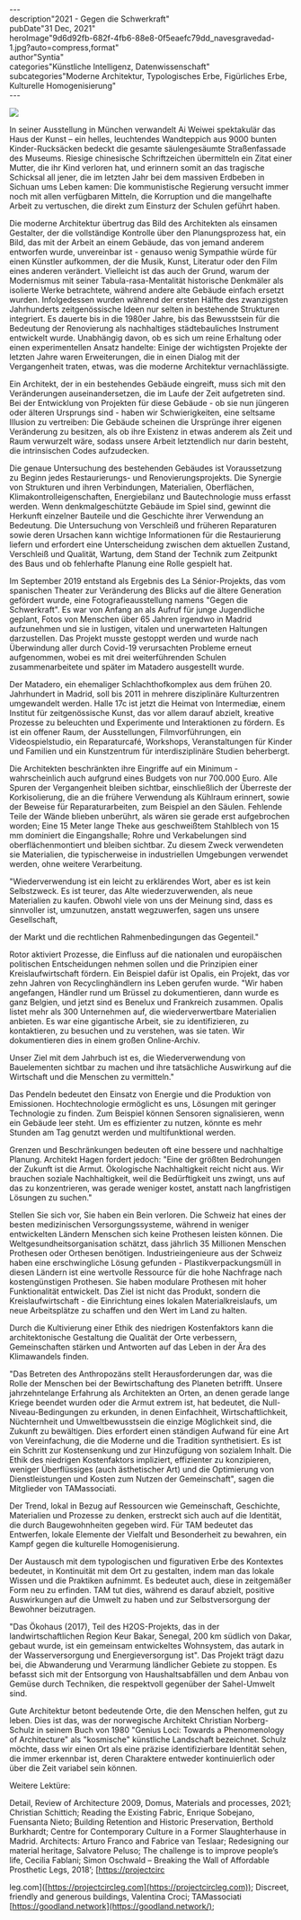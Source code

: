 \---  
description"2021 - Gegen die Schwerkraft"   
pubDate"31 Dec, 2021"   
heroImage"9d6d92fb-682f-4fb6-88e8-0f5eaefc79dd_navesgravedad-1.jpg?auto=compress,format"   
author"Syntia"   
categories"Künstliche Intelligenz, Datenwissenschaft"   
subcategories"Moderne Architektur, Typologisches Erbe, Figürliches Erbe, Kulturelle Homogenisierung"   
\---  

![](https://images.prismic.io/syntia/9d6d92fb-682f-4fb6-88e8-0f5eaefc79dd_navesgravedad-1.jpg?auto=compress,format)

In seiner Ausstellung in München verwandelt Ai Weiwei spektakulär das Haus der Kunst – ein helles, leuchtendes Wandteppich aus 9000 bunten Kinder-Rucksäcken bedeckt die gesamte säulengesäumte Straßenfassade des Museums. Riesige chinesische Schriftzeichen übermitteln ein Zitat einer Mutter, die ihr Kind verloren hat, und erinnern somit an das tragische Schicksal all jener, die im letzten Jahr bei dem massiven Erdbeben in Sichuan ums Leben kamen: Die kommunistische Regierung versucht immer noch mit allen verfügbaren Mitteln, die Korruption und die mangelhafte Arbeit zu vertuschen, die direkt zum Einsturz der Schulen geführt haben.

Die moderne Architektur übertrug das Bild des Architekten als einsamen Gestalter, der die vollständige Kontrolle über den Planungsprozess hat, ein Bild, das mit der Arbeit an einem Gebäude, das von jemand anderem entworfen wurde, unvereinbar ist - genauso wenig Sympathie würde für einen Künstler aufkommen, der die Musik, Kunst, Literatur oder den Film eines anderen verändert. Vielleicht ist das auch der Grund, warum der Modernismus mit seiner Tabula-rasa-Mentalität historische Denkmäler als isolierte Werke betrachtete, während andere alte Gebäude einfach ersetzt wurden. Infolgedessen wurden während der ersten Hälfte des zwanzigsten Jahrhunderts zeitgenössische Ideen nur selten in bestehende Strukturen integriert. Es dauerte bis in die 1980er Jahre, bis das Bewusstsein für die Bedeutung der Renovierung als nachhaltiges städtebauliches Instrument entwickelt wurde. Unabhängig davon, ob es sich um reine Erhaltung oder einen experimentellen Ansatz handelte: Einige der wichtigsten Projekte der letzten Jahre waren Erweiterungen, die in einen Dialog mit der Vergangenheit traten, etwas, was die moderne Architektur vernachlässigte.

Ein Architekt, der in ein bestehendes Gebäude eingreift, muss sich mit den Veränderungen auseinandersetzen, die im Laufe der Zeit aufgetreten sind. Bei der Entwicklung von Projekten für diese Gebäude - ob sie nun jüngeren oder älteren Ursprungs sind - haben wir Schwierigkeiten, eine seltsame Illusion zu vertreiben: Die Gebäude scheinen die Ursprünge ihrer eigenen Veränderung zu besitzen, als ob ihre Existenz in etwas anderem als Zeit und Raum verwurzelt wäre, sodass unsere Arbeit letztendlich nur darin besteht, die intrinsischen Codes aufzudecken.

Die genaue Untersuchung des bestehenden Gebäudes ist Voraussetzung zu Beginn jedes Restaurierungs- und Renovierungsprojekts. Die Synergie von Strukturen und ihren Verbindungen, Materialien, Oberflächen, Klimakontrolleigenschaften, Energiebilanz und Bautechnologie muss erfasst werden. Wenn denkmalgeschützte Gebäude im Spiel sind, gewinnt die Herkunft einzelner Bauteile und die Geschichte ihrer Verwendung an Bedeutung. Die Untersuchung von Verschleiß und früheren Reparaturen sowie deren Ursachen kann wichtige Informationen für die Restaurierung liefern und erfordert eine Unterscheidung zwischen dem aktuellen Zustand, Verschleiß und Qualität, Wartung, dem Stand der Technik zum Zeitpunkt des Baus und ob fehlerhafte Planung eine Rolle gespielt hat.

Im September 2019 entstand als Ergebnis des La Sénior-Projekts, das vom spanischen Theater zur Veränderung des Blicks auf die ältere Generation gefördert wurde, eine Fotografieausstellung namens "Gegen die Schwerkraft". Es war von Anfang an als Aufruf für junge Jugendliche geplant, Fotos von Menschen über 65 Jahren irgendwo in Madrid aufzunehmen und sie in lustigen, vitalen und unerwarteten Haltungen darzustellen. Das Projekt musste gestoppt werden und wurde nach Überwindung aller durch Covid-19 verursachten Probleme erneut aufgenommen, wobei es mit drei weiterführenden Schulen zusammenarbeitete und später im Matadero ausgestellt wurde.

Der Matadero, ein ehemaliger Schlachthofkomplex aus dem frühen 20. Jahrhundert in Madrid, soll bis 2011 in mehrere disziplinäre Kulturzentren umgewandelt werden. Halle 17c ist jetzt die Heimat von Intermediæ, einem Institut für zeitgenössische Kunst, das vor allem darauf abzielt, kreative Prozesse zu beleuchten und Experimente und Interaktionen zu fördern. Es ist ein offener Raum, der Ausstellungen, Filmvorführungen, ein Videospielstudio, ein Reparaturcafé, Workshops, Veranstaltungen für Kinder und Familien und ein Kunstzentrum für interdisziplinäre Studien beherbergt.

Die Architekten beschränkten ihre Eingriffe auf ein Minimum - wahrscheinlich auch aufgrund eines Budgets von nur 700.000 Euro. Alle Spuren der Vergangenheit bleiben sichtbar, einschließlich der Überreste der Korkisolierung, die an die frühere Verwendung als Kühlraum erinnert, sowie der Beweise für Reparaturarbeiten, zum Beispiel an den Säulen. Fehlende Teile der Wände blieben unberührt, als wären sie gerade erst aufgebrochen worden; Eine 15 Meter lange Theke aus geschweißtem Stahlblech von 15 mm dominiert die Eingangshalle; Rohre und Verkabelungen sind oberflächenmontiert und bleiben sichtbar. Zu diesem Zweck verwendeten sie Materialien, die typischerweise in industriellen Umgebungen verwendet werden, ohne weitere Verarbeitung.

"Wiederverwendung ist ein leicht zu erklärendes Wort, aber es ist kein Selbstzweck. Es ist teurer, das Alte wiederzuverwenden, als neue Materialien zu kaufen. Obwohl viele von uns der Meinung sind, dass es sinnvoller ist, umzunutzen, anstatt wegzuwerfen, sagen uns unsere Gesellschaft,

der Markt und die rechtlichen Rahmenbedingungen das Gegenteil."

Rotor aktiviert Prozesse, die Einfluss auf die nationalen und europäischen politischen Entscheidungen nehmen sollen und die Prinzipien einer Kreislaufwirtschaft fördern. Ein Beispiel dafür ist Opalis, ein Projekt, das vor zehn Jahren von Recyclinghändlern ins Leben gerufen wurde. "Wir haben angefangen, Händler rund um Brüssel zu dokumentieren, dann wurde es ganz Belgien, und jetzt sind es Benelux und Frankreich zusammen. Opalis listet mehr als 300 Unternehmen auf, die wiederverwertbare Materialien anbieten. Es war eine gigantische Arbeit, sie zu identifizieren, zu kontaktieren, zu besuchen und zu verstehen, was sie taten. Wir dokumentieren dies in einem großen Online-Archiv.

Unser Ziel mit dem Jahrbuch ist es, die Wiederverwendung von Bauelementen sichtbar zu machen und ihre tatsächliche Auswirkung auf die Wirtschaft und die Menschen zu vermitteln."

Das Pendeln bedeutet den Einsatz von Energie und die Produktion von Emissionen. Hochtechnologie ermöglicht es uns, Lösungen mit geringer Technologie zu finden. Zum Beispiel können Sensoren signalisieren, wenn ein Gebäude leer steht. Um es effizienter zu nutzen, könnte es mehr Stunden am Tag genutzt werden und multifunktional werden.

Grenzen und Beschränkungen bedeuten oft eine bessere und nachhaltige Planung. Architekt Hagen fordert jedoch: "Eine der größten Bedrohungen der Zukunft ist die Armut. Ökologische Nachhaltigkeit reicht nicht aus. Wir brauchen soziale Nachhaltigkeit, weil die Bedürftigkeit uns zwingt, uns auf das zu konzentrieren, was gerade weniger kostet, anstatt nach langfristigen Lösungen zu suchen."

Stellen Sie sich vor, Sie haben ein Bein verloren. Die Schweiz hat eines der besten medizinischen Versorgungssysteme, während in weniger entwickelten Ländern Menschen sich keine Prothesen leisten können. Die Weltgesundheitsorganisation schätzt, dass jährlich 35 Millionen Menschen Prothesen oder Orthesen benötigen. Industrieingenieure aus der Schweiz haben eine erschwingliche Lösung gefunden - Plastikverpackungsmüll in diesen Ländern ist eine wertvolle Ressource für die hohe Nachfrage nach kostengünstigen Prothesen. Sie haben modulare Prothesen mit hoher Funktionalität entwickelt. Das Ziel ist nicht das Produkt, sondern die Kreislaufwirtschaft - die Einrichtung eines lokalen Materialkreislaufs, um neue Arbeitsplätze zu schaffen und den Wert im Land zu halten.

Durch die Kultivierung einer Ethik des niedrigen Kostenfaktors kann die architektonische Gestaltung die Qualität der Orte verbessern, Gemeinschaften stärken und Antworten auf das Leben in der Ära des Klimawandels finden.

"Das Betreten des Anthropozäns stellt Herausforderungen dar, was die Rolle der Menschen bei der Bewirtschaftung des Planeten betrifft. Unsere jahrzehntelange Erfahrung als Architekten an Orten, an denen gerade lange Kriege beendet wurden oder die Armut extrem ist, hat bedeutet, die Null-Niveau-Bedingungen zu erkunden, in denen Einfachheit, Wirtschaftlichkeit, Nüchternheit und Umweltbewusstsein die einzige Möglichkeit sind, die Zukunft zu bewältigen. Dies erfordert einen ständigen Aufwand für eine Art von Vereinfachung, die die Moderne und die Tradition synthetisiert. Es ist ein Schritt zur Kostensenkung und zur Hinzufügung von sozialem Inhalt. Die Ethik des niedrigen Kostenfaktors impliziert, effizienter zu konzipieren, weniger Überflüssiges (auch ästhetischer Art) und die Optimierung von Dienstleistungen und Kosten zum Nutzen der Gemeinschaft", sagen die Mitglieder von TAMassociati.

Der Trend, lokal in Bezug auf Ressourcen wie Gemeinschaft, Geschichte, Materialien und Prozesse zu denken, erstreckt sich auch auf die Identität, die durch Baugewohnheiten gegeben wird. Für TAM bedeutet das Entwerfen, lokale Elemente der Vielfalt und Besonderheit zu bewahren, ein Kampf gegen die kulturelle Homogenisierung.

Der Austausch mit dem typologischen und figurativen Erbe des Kontextes bedeutet, in Kontinuität mit dem Ort zu gestalten, indem man das lokale Wissen und die Praktiken aufnimmt. Es bedeutet auch, diese in zeitgemäßer Form neu zu erfinden. TAM tut dies, während es darauf abzielt, positive Auswirkungen auf die Umwelt zu haben und zur Selbstversorgung der Bewohner beizutragen.

"Das Ökohaus (2017), Teil des H2OS-Projekts, das in der landwirtschaftlichen Region Keur Bakar, Senegal, 200 km südlich von Dakar, gebaut wurde, ist ein gemeinsam entwickeltes Wohnsystem, das autark in der Wasserversorgung und Energieversorgung ist". Das Projekt trägt dazu bei, die Abwanderung und Verarmung ländlicher Gebiete zu stoppen. Es befasst sich mit der Entsorgung von Haushaltsabfällen und dem Anbau von Gemüse durch Techniken, die respektvoll gegenüber der Sahel-Umwelt sind.

Gute Architektur betont bedeutende Orte, die den Menschen helfen, gut zu leben. Dies ist das, was der norwegische Architekt Christian Norberg-Schulz in seinem Buch von 1980 "Genius Loci: Towards a Phenomenology of Architecture" als "kosmische" künstliche Landschaft bezeichnet. Schulz möchte, dass wir einen Ort als eine präzise identifizierbare Identität sehen, die immer erkennbar ist, deren Charaktere entweder kontinuierlich oder über die Zeit variabel sein können.

Weitere Lektüre:

Detail, Review of Architecture 2009, Domus, Materials and processes, 2021; Christian Schittich; Reading the Existing Fabric, Enrique Sobejano, Fuensanta Nieto; Building Retention and Historic Preservation, Berthold Burkhardt; Centre for Contemporary Culture in a Former Slaughterhause in Madrid. Architects: Arturo Franco and Fabrice van Teslaar; Redesigning our material heritage, Salvatore Peluso; The challenge is to improve people’s life, Cecilia Fablani; Simon Oschwald – Breaking the Wall of Affordable Prosthetic Legs, 2018’; \[[https://projectcirc](https://projectcirc)

leg.com\]([https://projectcircleg.com](https://projectcircleg.com)); Discreet, friendly and generous buildings, Valentina Croci; TAMassociati [https://goodland.network](https://goodland.network/);
